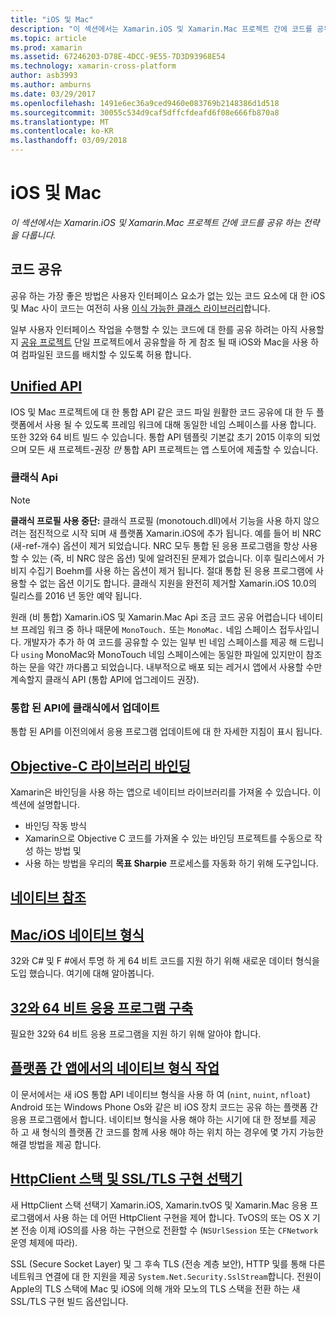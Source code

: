 ```yaml
---
title: "iOS 및 Mac"
description: "이 섹션에서는 Xamarin.iOS 및 Xamarin.Mac 프로젝트 간에 코드를 공유 하는 전략을 다룹니다."
ms.topic: article
ms.prod: xamarin
ms.assetid: 67246203-D78E-4DCC-9E55-7D3D93968E54
ms.technology: xamarin-cross-platform
author: asb3993
ms.author: amburns
ms.date: 03/29/2017
ms.openlocfilehash: 1491e6ec36a9ced9460e083769b2148386d1d518
ms.sourcegitcommit: 30055c534d9caf5dffcfdeafd6f08e666fb870a8
ms.translationtype: MT
ms.contentlocale: ko-KR
ms.lasthandoff: 03/09/2018
---
```

# <a name="ios-and-mac"></a>iOS 및 Mac

_이 섹션에서는 Xamarin.iOS 및 Xamarin.Mac 프로젝트 간에 코드를 공유 하는 전략을 다룹니다._

## <a name="code-sharing"></a>코드 공유

공유 하는 가장 좋은 방법은 사용자 인터페이스 요소가 없는 있는 코드 요소에 대 한 iOS 및 Mac 사이 코드는 여전히 사용 [이식 가능한 클래스 라이브러리](~/cross-platform/app-fundamentals/pcl.md)합니다.

일부 사용자 인터페이스 작업을 수행할 수 있는 코드에 대 한를 공유 하려는 아직 사용할지 [공유 프로젝트](~/cross-platform/app-fundamentals/shared-projects.md) 단일 프로젝트에서 공유할을 하 게 참조 될 때 iOS와 Mac을 사용 하 여 컴파일된 코드를 배치할 수 있도록 허용 합니다.

##  <a name="unified-apiunifiedindexmd"></a>[Unified API](unified/index.md)

IOS 및 Mac 프로젝트에 대 한 통합 API 같은 코드 파일 원활한 코드 공유에 대 한 두 플랫폼에서 사용 될 수 있도록 프레임 워크에 대해 동일한 네임 스페이스를 사용 합니다. 또한 32와 64 비트 빌드 수 있습니다. 통합 API 템플릿 기본값 초기 2015 이후의 되었으며 모든 새 프로젝트-권장 *만* 통합 API 프로젝트는 앱 스토어에 제출할 수 있습니다.

### <a name="classic-apis"></a>클래식 Api

> [!NOTE]
> **클래식 프로필 사용 중단:** 클래식 프로필 (monotouch.dll)에서 기능을 사용 하지 않으려는 점진적으로 시작 되며 새 플랫폼 Xamarin.iOS에 추가 됩니다. 예를 들어 비 NRC (새-ref-개수) 옵션이 제거 되었습니다. NRC 모두 통합 된 응용 프로그램을 항상 사용할 수 있는 (즉, 비 NRC 않은 옵션) 및에 알려진된 문제가 없습니다. 이후 릴리스에서 가비지 수집기 Boehm를 사용 하는 옵션이 제거 됩니다. 절대 통합 된 응용 프로그램에 사용할 수 없는 옵션 이기도 합니다. 클래식 지원을 완전히 제거할 Xamarin.iOS 10.0의 릴리스를 2016 년 동안 예약 됩니다.

원래 (비 통합) Xamarin.iOS 및 Xamarin.Mac Api 조금 코드 공유 어렵습니다 네이티브 프레임 워크 중 하나 때문에 `MonoTouch.` 또는 `MonoMac.` 네임 스페이스 접두사입니다.  개발자가 추가 하 여 코드를 공유할 수 있는 일부 빈 네임 스페이스를 제공 해 드립니다 `using` MonoMac와 MonoTouch 네임 스페이스에는 동일한 파일에 있지만이 참조 하는 문을 약간 까다롭고 되었습니다. 내부적으로 배포 되는 레거시 앱에서 사용할 수만 계속할지 클래식 API (통합 API에 업그레이드 권장).


### <a name="updating-from-classic-to-the-unified-api"></a>통합 된 API에 클래식에서 업데이트

통합 된 API를 이전의에서 응용 프로그램 업데이트에 대 한 자세한 지침이 표시 됩니다.

## <a name="binding-objective-c-librariesbindingindexmd"></a>[Objective-C 라이브러리 바인딩](binding/index.md)

Xamarin은 바인딩을 사용 하는 앱으로 네이티브 라이브러리를 가져올 수 있습니다. 이 섹션에 설명합니다.

- 바인딩 작동 방식
- Xamarin으로 Objective C 코드를 가져올 수 있는 바인딩 프로젝트를 수동으로 작성 하는 방법 및
- 사용 하는 방법을 우리의 **목표 Sharpie** 프로세스를 자동화 하기 위해 도구입니다.

## <a name="native-referencesnative-referencesmd"></a>[네이티브 참조](native-references.md)



##  <a name="macios-native-typesnativetypesmd"></a>[Mac/iOS 네이티브 형식](nativetypes.md)

32와 C# 및 F #에서 투명 하 게 64 비트 코드를 지원 하기 위해 새로운 데이터 형식을 도입 했습니다.   여기에 대해 알아봅니다.

##  <a name="building-32-and-64-bit-apps32-and-64indexmd"></a>[32와 64 비트 응용 프로그램 구축](32-and-64/index.md)

필요한 32와 64 비트 응용 프로그램을 지원 하기 위해 알아야 합니다.

## <a name="working-with-native-types-in-cross-platform-appsnative-types-cross-platformmd"></a>[플랫폼 간 앱에서의 네이티브 형식 작업](native-types-cross-platform.md)

이 문서에서는 새 iOS 통합 API 네이티브 형식을 사용 하 여 (`nint`, `nuint`, `nfloat`) Android 또는 Windows Phone Os와 같은 비 iOS 장치 코드는 공유 하는 플랫폼 간 응용 프로그램에서 합니다.
네이티브 형식을 사용 해야 하는 시기에 대 한 정보를 제공 하 고 새 형식의 플랫폼 간 코드를 함께 사용 해야 하는 위치 하는 경우에 몇 가지 가능한 해결 방법을 제공 합니다.


## <a name="httpclient-stack-and-ssltls-implementation-selectorhttp-stackmd"></a>[HttpClient 스택 및 SSL/TLS 구현 선택기](http-stack.md)

새 HttpClient 스택 선택기 Xamarin.iOS, Xamarin.tvOS 및 Xamarin.Mac 응용 프로그램에서 사용 하는 데 어떤 HttpClient 구현을 제어 합니다. TvOS의 또는 OS X 기본 전송 이제 iOS의를 사용 하는 구현으로 전환할 수 (`NSUrlSession` 또는 `CFNetwork` 운영 체제에 따라).

SSL (Secure Socket Layer) 및 그 후속 TLS (전송 계층 보안), HTTP 및를 통해 다른 네트워크 연결에 대 한 지원을 제공 `System.Net.Security.SslStream`합니다. 전원이 Apple의 TLS 스택에 Mac 및 iOS에 의해 개와 모노의 TLS 스택을 전환 하는 새 SSL/TLS 구현 빌드 옵션입니다.

